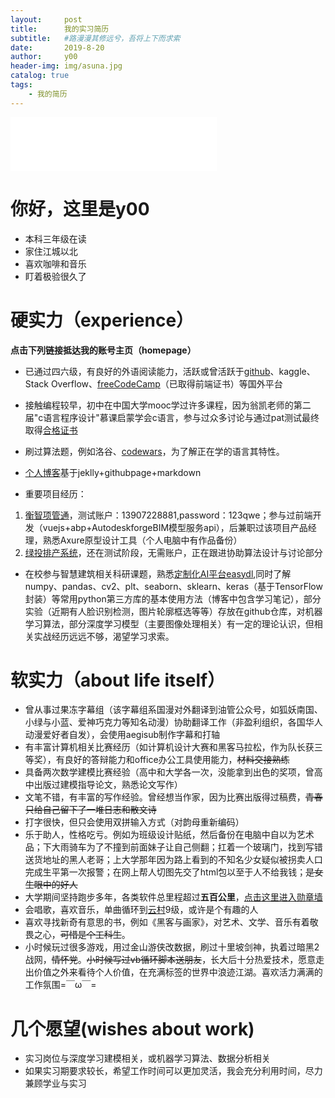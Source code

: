 ```yaml
---
layout:     post
title:      我的实习简历
subtitle:   #路漫漫其修远兮，吾将上下而求索
date:       2019-8-20
author:     y00
header-img: img/asuna.jpg
catalog: true
tags:
    - 我的简历 
---
```



<iframe
  frameborder="no"
  border="0"
  marginwidth="0"
  marginheight="0"
  width="330"
  height="86"
  src="//music.163.com/outchain/player?type=2&id=1789158&auto=0&height=66"
></iframe>

# 你好，这里是y00

* 本科三年级在读
* 家住江城以北
* 喜欢咖啡和音乐
* 盯着极验很久了

# 硬实力（experience）
**点击下列链接抵达我的账号主页（homepage）**

* 已通过四六级，有良好的外语阅读能力，活跃或曾活跃于[github](https://github.com/snowflowersnowflake)、kaggle、Stack Overflow、[freeCodeCamp](https://freecodecamp.cn/snowflowersnowflake)（已取得前端证书）等国外平台
* 接触编程较早，初中在中国大学mooc学过许多课程，因为翁凯老师的第二届"c语言程序设计"慕课启蒙学会c语言，参与过众多讨论与通过pat测试最终取得[合格证书](https://www.icourse163.org/home.htm?userId=869217#/home/mycert?userId=869217&type=2&p=1)
* 刷过算法题，例如洛谷、[codewars](https://www.codewars.com/users/snowflower)，为了解正在学的语言其特性。
* [个人博客](https://snowflowersnowflake.github.io/)基于jeklly+githubpage+markdown

* 重要项目经历：
1. [衡智项管通](http://115.159.83.179:8093/#/login?redirect=%2Fdashboard)，测试账户：13907228881,password：123qwe；参与过前端开发（vuejs+abp+AutodeskforgeBIM模型服务api），后兼职过该项目产品经理，熟悉Axure原型设计工具（个人电脑中有作品备份）
2. [绿投排产系统](http://115.159.83.179:8086/)，还在测试阶段，无需账户，正在跟进协助算法设计与讨论部分

* 在校参与智慧建筑相关科研课题，熟悉[定制化AI平台easydl](https://ai.baidu.com/easydl/mobile),同时了解numpy、pandas、cv2、plt、seaborn、sklearn、keras（基于TensorFlow封装）等常用python第三方库的基本使用方法（博客中包含学习笔记），部分实验（近期有人脸识别检测，图片轮廓框选等等）存放在github仓库，对机器学习算法，部分深度学习模型（主要图像处理相关）有一定的理论认识，但相关实战经历远远不够，渴望学习求索。


# 软实力（about life itself）

* 曾从事过果冻字幕组（该字幕组系国漫对外翻译到油管公众号，如狐妖南国、小绿与小蓝、爱神巧克力等知名动漫）协助翻译工作（非盈利组织，各国华人动漫爱好者自发），会使用aegisub制作字幕和打轴
* 有丰富计算机相关比赛经历（如计算机设计大赛和黑客马拉松，作为队长获三等奖），有良好的答辩能力和office办公工具使用能力，~~材料交接熟练~~
* 具备两次数学建模比赛经验（高中和大学各一次，没能拿到出色的奖项，曾高中出版过建模指导论文，熟悉论文写作）
* 文笔不错，有丰富的写作经验。曾经想当作家，因为比赛出版得过稿费，~~青春只给自己留下了一堆日志和散文诗~~
* 打字很快，但只会使用双拼输入方式（对韵母重新编码）
* 乐于助人，性格吃亏。例如为班级设计贴纸，然后备份在电脑中自以为艺术品；下大雨骑车为了不撞到前面妹子让自己侧翻；扛着一个玻璃门，找到写错送货地址的黑人老哥；上大学那年因为路上看到的不知名少女疑似被拐卖人口完成生平第一次报警；在网上帮人切图先交了html包以至于人不给我钱；~~是女生眼中的好人~~
* 大学期间坚持跑步多年，各类软件总里程超过**五百公里**，[点击这里进入勋章墙](https://github.com/snowflowersnowflake/snowflowersnowflake.github.io/blob/master/img/sport.jpg)
* 会唱歌，喜欢音乐，单曲循环到[云村](https://music.163.com/#/user/home?id=40595255)9级，或许是个有趣的人
* 喜欢寻找新奇有意思的书，例如《黑客与画家》，对艺术、文学、音乐有着敬畏之心，~~可惜是个工科生~~。
* 小时候玩过很多游戏，用过金山游侠改数据，刷过十里坡剑神，执着过暗黑2战网，~~情怀党~~。~~小时候写过vb循环脚本送朋友~~，长大后十分热爱技术，愿意走出价值之外来看待个人价值，在充满标签的世界中浪迹江湖。喜欢活力满满的工作氛围=￣ω￣=

# 几个愿望(wishes about work)

* 实习岗位与深度学习建模相关，或机器学习算法、数据分析相关
* 如果实习期要求较长，希望工作时间可以更加灵活，我会充分利用时间，尽力兼顾学业与实习
